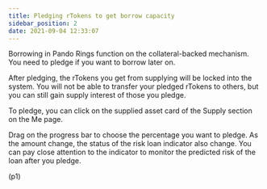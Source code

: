 ```yaml
---
title: Pledging rTokens to get borrow capacity
sidebar_position: 2
date: 2021-09-04 12:33:07
---
```


Borrowing in Pando Rings function on the collateral-backed mechanism. You need to pledge if you want to borrow later on. 

After pledging, the rTokens you get from supplying will be locked into the system. You will not be able to transfer your pledged rTokens to others, but you can still gain supply interest of those you pledge.

To pledge, you can click on the supplied asset card of the Supply section on the Me page. 

Drag on the progress bar to choose the percentage you want to pledge. As the amount change, the status of the risk loan indicator also change. You can pay close attention to the indicator to monitor the predicted risk of the loan after you pledge. 

(p1)